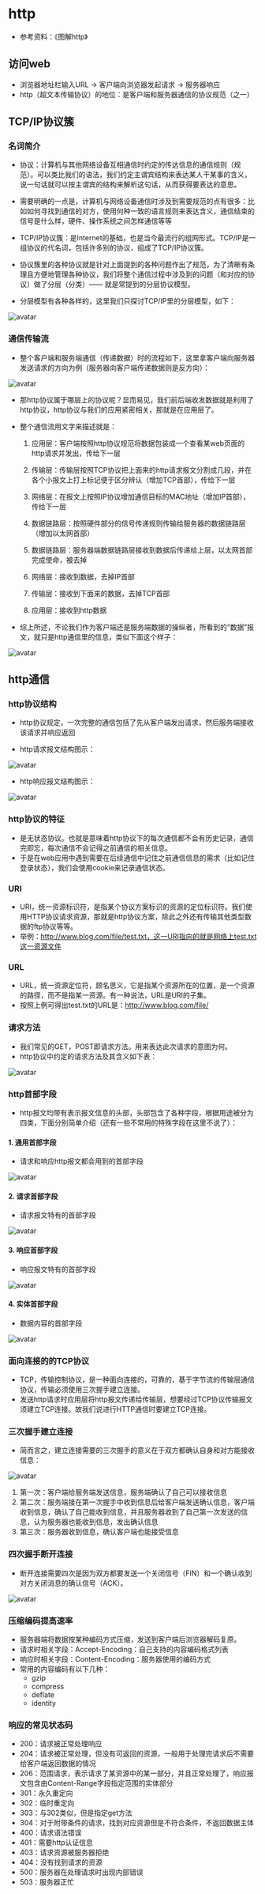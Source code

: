 # http

- 参考资料：《图解http》

## 访问web

- 浏览器地址栏输入URL -> 客户端向浏览器发起请求 -> 服务器响应
- http（超文本传输协议）的地位：是客户端和服务器通信的协议规范（之一）

## TCP/IP协议簇

### 名词简介

- 协议：计算机与其他网络设备互相通信时约定的传达信息的通信规则（规范）。可以类比我们的语法，我们约定主谓宾结构来表达某人干某事的含义，说一句话就可以按主谓宾的结构来解析这句话，从而获得要表达的意思。

- 需要明确的一点是，计算机与网络设备通信时涉及到需要规范的点有很多：比如如何寻找到通信的对方，使用何种一致的语言规则来表达含义，通信结束的信号是什么样，硬件、操作系统之间怎样通信等等

- TCP/IP协议簇：是Internet的基础，也是当今最流行的组网形式。TCP/IP是一组协议的代名词，包括许多别的协议，组成了TCP/IP协议簇。
- 协议簇里的各种协议就是针对上面提到的各种问题作出了规范，为了清晰有条理且方便地管理各种协议，我们将整个通信过程中涉及到的问题（和对应的协议）做了分层（分类）—— 就是常提到的分层协议模型。
- 分层模型有各种各样的，这里我们只探讨TCP/IP里的分层模型，如下：

![avatar](../../../static/http.png)

### 通信传输流

- 整个客户端和服务端通信（传递数据）时的流程如下，这里拿客户端向服务器发送请求的方向为例（服务器向客户端传递数据则是反方向）：

![avatar](../../../static/http2.png)

- 那http协议属于哪层上的协议呢？显而易见，我们前后端收发数据就是利用了http协议，http协议与我们的应用紧密相关，那就是在应用层了。

- 整个通信流用文字来描述就是：
  1. 应用层：客户端按照http协议规范将数据包装成一个查看某web页面的http请求并发出，传给下一层
  2. 传输层：传输层按照TCP协议把上面来的http请求报文分割成几段，并在各个小报文上打上标记便于区分辨认（增加TCP首部），传给下一层
  3. 网络层：在报文上按照IP协议增加通信目标的MAC地址（增加IP首部），传给下一层
  4. 数据链路层：按照硬件部分的信号传递规则传输给服务器的数据链路层（增加以太网首部）

  5. 数据链路层：服务器端数据链路层接收到数据后传递给上层，以太网首部完成使命，被去掉
  6. 网络层：接收到数据，去掉IP首部
  7. 传输层：接收到下面来的数据，去掉TCP首部
  8. 应用层：接收到http数据

- 综上所述，不论我们作为客户端还是服务端数据的操纵者，所看到的“数据”报文，就只是http通信里的信息，类似下面这个样子：

![avatar](../../../static/http3.png)

## http通信

### http协议结构

- http协议规定，一次完整的通信包括了先从客户端发出请求，然后服务端接收该请求并响应返回

- http请求报文结构图示：

![avatar](../../../static/http4.png)

- http响应报文结构图示：

![avatar](../../../static/http5.png)

### http协议的特征

- 是无状态协议。也就是意味着http协议下的每次通信都不会有历史记录，通信完即忘，每次通信不会记得之前通信的相关信息。
- 于是在web应用中遇到需要在后续通信中记住之前通信信息的需求（比如记住登录状态），我们会使用cookie来记录通信状态。

### URI

- URI，统一资源标识符，是指某个协议方案标识的资源的定位标识符。我们使用HTTP协议请求资源，那就是http协议方案，除此之外还有传输其他类型数据的ftp协议等等。
- 举例：http://www.blog.com/file/test.txt，这一URI指向的就是网络上test.txt这一资源文件

### URL

- URL，统一资源定位符，顾名思义，它是指某个资源所在的位置，是一个资源的路径，而不是指某一资源。有一种说法，URL是URI的子集。
- 按照上例可得出test.txt的URL是：http://www.blog.com/file/

### 请求方法

- 我们常见的GET，POST即请求方法。用来表达此次请求的意图为何。
- http协议中约定的请求方法及其含义如下表：

![avatar](../../../static/http6.png)

### http首部字段

- http报文均带有表示报文信息的头部，头部包含了各种字段，根据用途被分为四类，下面分别简单介绍（还有一些不常用的特殊字段在这里不说了）：

#### 1. 通用首部字段

- 请求和响应http报文都会用到的首部字段

![avatar](../../../static/http9.png)

#### 2. 请求首部字段

- 请求报文特有的首部字段

![avatar](../../../static/http10.png)

#### 3. 响应首部字段

- 响应报文特有的首部字段

![avatar](../../../static/http11.png)

#### 4. 实体首部字段

- 数据内容的首部字段

![avatar](../../../static/http12.png)

### 面向连接的的TCP协议

- TCP，传输控制协议，是一种面向连接的，可靠的，基于字节流的传输层通信协议，传输必须使用三次握手建立连接。
- 发送http请求时应用层将http报文传递给传输层，想要经过TCP协议传输报文须建立TCP连接。故我们说进行HTTP通信时要建立TCP连接。

### 三次握手建立连接

- 简而言之，建立连接需要的三次握手的意义在于双方都确认自身和对方能接收信息：

![avatar](../../../static/http7.png)

1. 第一次：客户端给服务端发送信息，服务端确认了自己可以接收信息
2. 第二次：服务端接在第一次握手中收到信息后给客户端发送确认信息，客户端收到信息，确认了自己能收到信息，并且服务器收到了自己第一次发送的信息，认为服务器也能收到信息，发出确认信息
3. 第三次：服务器收到信息，确认客户端也能接受信息

### 四次握手断开连接

- 断开连接需要四次是因为双方都要发送一个关闭信号（FIN）和一个确认收到对方关闭消息的确认信号（ACK）。

![avatar](../../../static/http8.png)

### 压缩编码提高速率

- 服务器端将数据按某种编码方式压缩，发送到客户端后浏览器解码复原。
- 请求时相关字段：Accept-Encoding：自己支持的内容编码格式列表
- 响应时相关字段：Content-Encoding：服务器使用的编码方式
- 常用的内容编码有以下几种：
  - gzip
  - compress
  - deflate
  - identity

### 响应的常见状态码

- 200：请求被正常处理响应
- 204：请求被正常处理，但没有可返回的资源，一般用于处理完请求后不需要给客户端返回数据的情况
- 206：范围请求，表示请求了某资源中的某一部分，并且正常处理了，响应报文包含由Content-Range字段指定范围的实体部分
- 301：永久重定向
- 302：临时重定向
- 303：与302类似，但是指定get方法
- 304：对于附带条件的请求，找到对应资源但是不符合条件，不返回数据主体
- 400：请求语法错误
- 401：需要http认证信息
- 403：请求资源被服务器拒绝
- 404：没有找到请求的资源
- 500：服务器在处理请求时出现内部错误
- 503：服务器正忙
